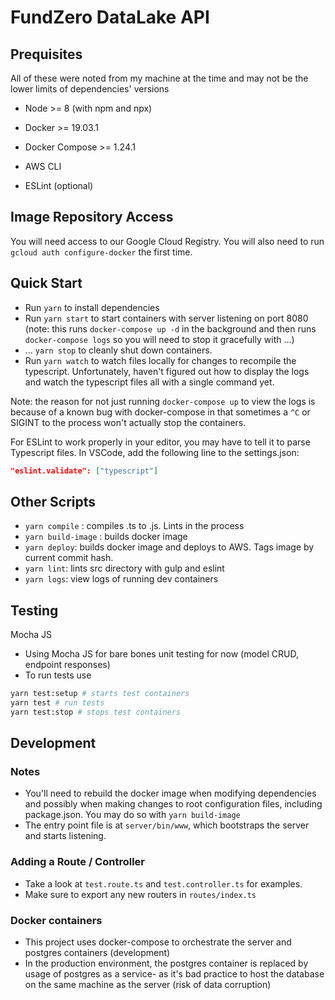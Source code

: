 # FundZero DataLake API


## Prequisites
All of these were noted from my machine at the time and may not be the lower limits of dependencies' versions
- Node >= 8 (with npm and npx)
- Docker >= 19.03.1
- Docker Compose >= 1.24.1
- AWS CLI

- ESLint (optional)

## Image Repository Access
You will need access to our Google Cloud Registry. You will also need to run `gcloud auth configure-docker` the first time.

## Quick Start
- Run `yarn` to install dependencies
- Run `yarn start` to start containers with server listening on port 8080 (note: this runs `docker-compose up -d` in the background and then runs `docker-compose logs` so you will need to stop it gracefully with ...)
- ... `yarn stop` to cleanly shut down containers.
- Run `yarn watch` to watch files locally for changes to recompile the typescript. Unfortunately, haven't figured out how to display the logs and watch the typescript files all with a single command yet.

Note: the reason for not just running `docker-compose up` to view the logs is because of a known bug with docker-compose in that sometimes a `^C` or SIGINT to the process won't actually stop the containers. 

For ESLint to work properly in your editor, you may have to tell it to parse Typescript files. In VSCode, add the following line to the settings.json:
```json
"eslint.validate": ["typescript"]
```

## Other Scripts
- `yarn compile` : compiles .ts to .js. Lints in the process
- `yarn build-image` : builds docker image 
- `yarn deploy`: builds docker image and deploys to AWS. Tags image by current commit hash.
- `yarn lint`: lints src directory with gulp and eslint
- `yarn logs`: view logs of running dev containers

## Testing
Mocha JS
- Using Mocha JS for bare bones unit testing for now (model CRUD, endpoint responses)
- To run tests use

```bash
yarn test:setup # starts test containers
yarn test # run tests
yarn test:stop # stops test containers
```

## Development

### Notes
- You'll need to rebuild the docker image when modifying dependencies and possibly when making changes to root configuration files, including package.json. You may do so with `yarn build-image`
- The entry point file is at `server/bin/www`, which bootstraps the server and starts listening. 

### Adding a Route / Controller
- Take a look at `test.route.ts` and `test.controller.ts` for examples.
- Make sure to export any new routers in `routes/index.ts`

### Docker containers
- This project uses docker-compose to orchestrate the server and postgres containers (development)
- In the production environment, the postgres container is replaced by usage of postgres as a service- as it's bad practice to host the database on the same machine as the server (risk of data corruption)

